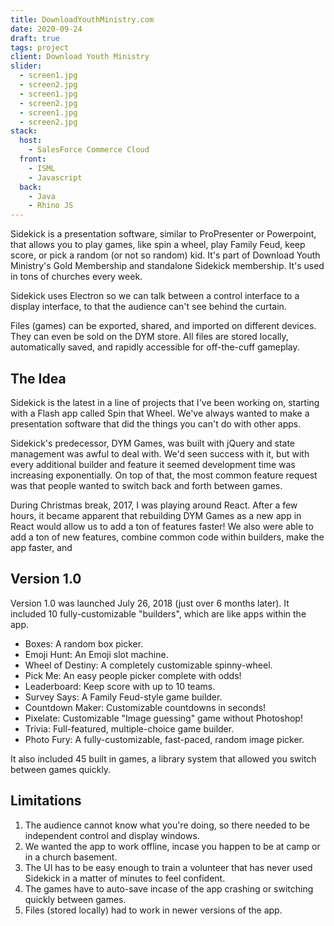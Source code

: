 ```yaml
---
title: DownloadYouthMinistry.com
date: 2020-09-24
draft: true
tags: project
client: Download Youth Ministry
slider:
  - screen1.jpg
  - screen2.jpg
  - screen1.jpg
  - screen2.jpg
  - screen1.jpg
  - screen2.jpg
stack:
  host:
    - SalesForce Commerce Cloud
  front:
    - ISML
    - Javascript
  back:
    - Java
    - Rhino JS
---
```


Sidekick is a presentation software, similar to ProPresenter or Powerpoint, that allows you to play games, like spin a wheel, play Family Feud, keep score, or pick a random (or not so random) kid. It's part of Download Youth Ministry's Gold Membership and standalone Sidekick membership. It's used in tons of churches every week.

Sidekick uses Electron so we can talk between a control interface to a display interface, to that the audience can't see behind the curtain.

Files (games) can be exported, shared, and imported on different devices. They can even be sold on the DYM store. All files are stored locally, automatically saved, and rapidly accessible for off-the-cuff gameplay.

## The Idea

Sidekick is the latest in a line of projects that I've been working on, starting with a Flash app called Spin that Wheel. We've always wanted to make a presentation software that did the things you can't do with other apps.

Sidekick's predecessor, DYM Games, was built with jQuery and state management was awful to deal with. We'd seen success with it, but with every additional builder and feature it seemed development time was increasing exponentially. On top of that, the most common feature request was that people wanted to switch back and forth between games.

During Christmas break, 2017, I was playing around React. After a few hours, it became apparent that rebuilding DYM Games as a new app in React would allow us to add a ton of features faster! We also were able to add a ton of new features, combine common code within builders, make the app faster, and 

## Version 1.0

Version 1.0 was launched July 26, 2018 (just over 6 months later). It included 10 fully-customizable "builders", which are like apps within the app.

- Boxes: A random box picker.
- Emoji Hunt: An Emoji slot machine.
- Wheel of Destiny: A completely customizable spinny-wheel.
- Pick Me: An easy people picker complete with odds!
- Leaderboard: Keep score with up to 10 teams.
- Survey Says: A Family Feud-style game builder.
- Countdown Maker: Customizable countdowns in seconds!
- Pixelate: Customizable "Image guessing" game without Photoshop!
- Trivia: Full-featured, multiple-choice game builder.
- Photo Fury: A fully-customizable, fast-paced, random image picker.

It also included 45 built in games, a library system that allowed you switch between games quickly.

## Limitations

1. The audience cannot know what you're doing, so there needed to be independent control and display windows.
2. We wanted the app to work offline, incase you happen to be at camp or in a church basement.
3. The UI has to be easy enough to train a volunteer that has never used Sidekick in a matter of minutes to feel confident.
4. The games have to auto-save incase of the app crashing or switching quickly between games.
5. Files (stored locally) had to work in newer versions of the app.
